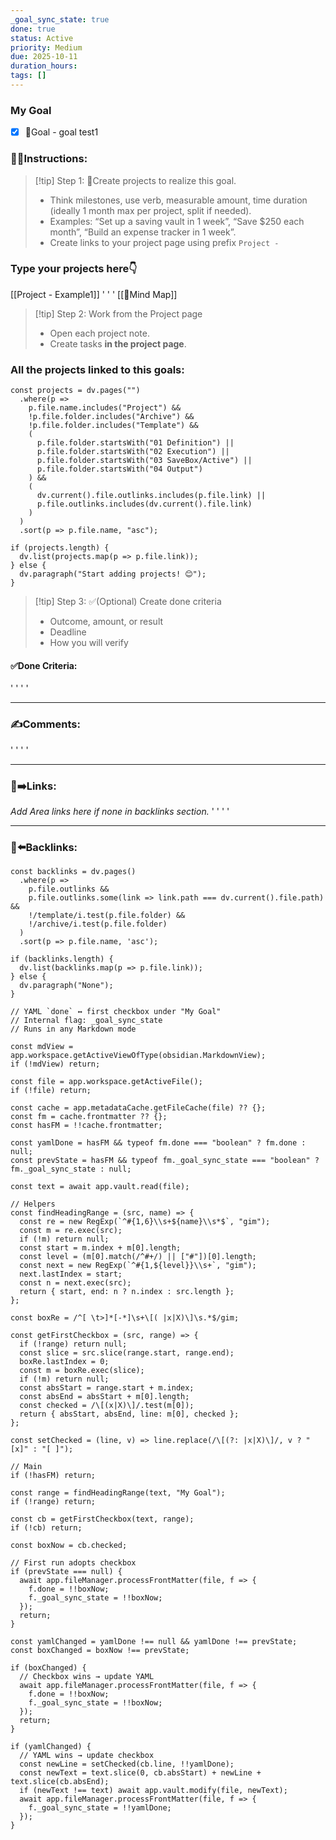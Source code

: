 ```yaml
---
_goal_sync_state: true
done: true
status: Active
priority: Medium
due: 2025-10-11
duration_hours:
tags: []
---
```


### My Goal
- [x] 🎯Goal - goal test1


### 👷‍♂️Instructions:
> [!tip] Step 1: 🚀Create projects to realize this goal.
> - Think milestones, use verb, measurable amount, time duration (ideally 1 month max per project, split if needed).
> - Examples: “Set up a saving vault in 1 week”, “Save $250 each month”, “Build an expense tracker in 1 week”.
> - Create links to your project page using prefix `Project - `

### Type your projects here👇
[[Project - Example1]]
'
'
'
[[🧠Mind Map]]


> [!tip] Step 2: Work from the Project page
> - Open each project note.
> - Create tasks **in the project page**.

### All the projects linked to this goals:
~~~dataviewjs
const projects = dv.pages("")
  .where(p =>
    p.file.name.includes("Project") &&
    !p.file.folder.includes("Archive") &&
    !p.file.folder.includes("Template") &&
    (
      p.file.folder.startsWith("01 Definition") ||
      p.file.folder.startsWith("02 Execution") ||
      p.file.folder.startsWith("03 SaveBox/Active") ||
      p.file.folder.startsWith("04 Output")
    ) &&
    (
      dv.current().file.outlinks.includes(p.file.link) ||
      p.file.outlinks.includes(dv.current().file.link)
    )
  )
  .sort(p => p.file.name, "asc");

if (projects.length) {
  dv.list(projects.map(p => p.file.link));
} else {
  dv.paragraph("Start adding projects! 😊");
}
~~~
> [!tip] Step 3: ✅(Optional) Create done criteria
> - Outcome, amount, or result
> - Deadline
> - How you will verify

#### ✅Done Criteria:
'
'
'
'
___
### ✍️Comments:
'
'
'
'
___

### 🔗➡️Links:
*Add Area links here if none in backlinks section.*
'
'
'
'
___
### 🔗⬅️Backlinks:
~~~dataviewjs
const backlinks = dv.pages()
  .where(p =>
    p.file.outlinks &&
    p.file.outlinks.some(link => link.path === dv.current().file.path) &&
    !/template/i.test(p.file.folder) &&
    !/archive/i.test(p.file.folder)
  )
  .sort(p => p.file.name, 'asc');

if (backlinks.length) {
  dv.list(backlinks.map(p => p.file.link));
} else {
  dv.paragraph("None");
}
~~~

```dataviewjs
// YAML `done` ↔ first checkbox under "My Goal"
// Internal flag: _goal_sync_state
// Runs in any Markdown mode

const mdView = app.workspace.getActiveViewOfType(obsidian.MarkdownView);
if (!mdView) return;

const file = app.workspace.getActiveFile();
if (!file) return;

const cache = app.metadataCache.getFileCache(file) ?? {};
const fm = cache.frontmatter ?? {};
const hasFM = !!cache.frontmatter;

const yamlDone = hasFM && typeof fm.done === "boolean" ? fm.done : null;
const prevState = hasFM && typeof fm._goal_sync_state === "boolean" ? fm._goal_sync_state : null;

const text = await app.vault.read(file);

// Helpers
const findHeadingRange = (src, name) => {
  const re = new RegExp(`^#{1,6}\\s+${name}\\s*$`, "gim");
  const m = re.exec(src);
  if (!m) return null;
  const start = m.index + m[0].length;
  const level = (m[0].match(/^#+/) || ["#"])[0].length;
  const next = new RegExp(`^#{1,${level}}\\s+`, "gim");
  next.lastIndex = start;
  const n = next.exec(src);
  return { start, end: n ? n.index : src.length };
};

const boxRe = /^[ \t>]*[-*]\s+\[( |x|X)\]\s.*$/gim;

const getFirstCheckbox = (src, range) => {
  if (!range) return null;
  const slice = src.slice(range.start, range.end);
  boxRe.lastIndex = 0;
  const m = boxRe.exec(slice);
  if (!m) return null;
  const absStart = range.start + m.index;
  const absEnd = absStart + m[0].length;
  const checked = /\[(x|X)\]/.test(m[0]);
  return { absStart, absEnd, line: m[0], checked };
};

const setChecked = (line, v) => line.replace(/\[(?: |x|X)\]/, v ? "[x]" : "[ ]");

// Main
if (!hasFM) return;

const range = findHeadingRange(text, "My Goal");
if (!range) return;

const cb = getFirstCheckbox(text, range);
if (!cb) return;

const boxNow = cb.checked;

// First run adopts checkbox
if (prevState === null) {
  await app.fileManager.processFrontMatter(file, f => {
    f.done = !!boxNow;
    f._goal_sync_state = !!boxNow;
  });
  return;
}

const yamlChanged = yamlDone !== null && yamlDone !== prevState;
const boxChanged = boxNow !== prevState;

if (boxChanged) {
  // Checkbox wins → update YAML
  await app.fileManager.processFrontMatter(file, f => {
    f.done = !!boxNow;
    f._goal_sync_state = !!boxNow;
  });
  return;
}

if (yamlChanged) {
  // YAML wins → update checkbox
  const newLine = setChecked(cb.line, !!yamlDone);
  const newText = text.slice(0, cb.absStart) + newLine + text.slice(cb.absEnd);
  if (newText !== text) await app.vault.modify(file, newText);
  await app.fileManager.processFrontMatter(file, f => {
    f._goal_sync_state = !!yamlDone;
  });
}
```
